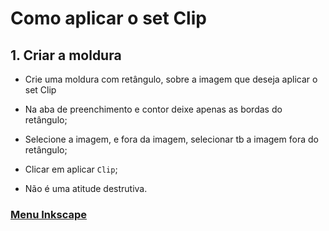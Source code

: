 # Como aplicar o set Clip

## 1. Criar a moldura

- Crie uma moldura com retângulo, sobre a imagem que deseja aplicar o set Clip

- Na aba de preenchimento e contor deixe apenas as bordas do retângulo;

- Selecione a imagem, e fora da imagem, selecionar tb a imagem fora do retângulo;

- Clicar em aplicar `Clip`;

- Não  é uma atitude destrutiva.

### [Menu Inkscape](../menu.md)